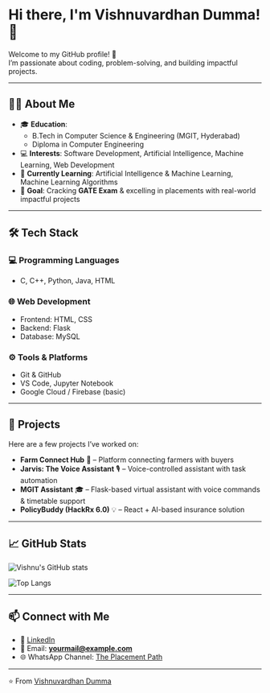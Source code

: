 # Hi there, I'm Vishnuvardhan Dumma! 👋  

Welcome to my GitHub profile! 🚀  
I’m passionate about coding, problem-solving, and building impactful projects.  

---

## 👨‍🎓 About Me  
- 🎓 **Education**:  
  - B.Tech in Computer Science & Engineering (MGIT, Hyderabad)  
  - Diploma in Computer Engineering  
- 💻 **Interests**: Software Development, Artificial Intelligence, Machine Learning, Web Development  
- 🌱 **Currently Learning**: Artificial Intelligence & Machine Learning, Machine Learning Algorithms  
- 🎯 **Goal**: Cracking **GATE Exam** & excelling in placements with real-world impactful projects  

---

## 🛠️ Tech Stack  

### 💻 Programming Languages  
- C, C++, Python, Java, HTML  

### 🌐 Web Development  
- Frontend: HTML, CSS  
- Backend: Flask  
- Database: MySQL  

### ⚙️ Tools & Platforms  
- Git & GitHub  
- VS Code, Jupyter Notebook  
- Google Cloud / Firebase (basic)  

---

## 🚀 Projects  
Here are a few projects I’ve worked on:  
- **Farm Connect Hub** 🌱 – Platform connecting farmers with buyers  
- **Jarvis: The Voice Assistant** 🎙️ – Voice-controlled assistant with task automation  
- **MGIT Assistant** 🎓 – Flask-based virtual assistant with voice commands & timetable support  
- **PolicyBuddy (HackRx 6.0)** 💡 – React + AI-based insurance solution  

---

## 📈 GitHub Stats  
![Vishnu's GitHub stats](https://github-readme-stats.vercel.app/api?username=vishnuvardhan-dumma&show_icons=true&theme=tokyonight)  

![Top Langs](https://github-readme-stats.vercel.app/api/top-langs/?username=vishnuvardhan-dumma&layout=compact&theme=tokyonight)  

---

## 📫 Connect with Me  
- 💼 [LinkedIn](https://www.linkedin.com/in/YOUR-LINK)  
- 📧 Email: **yourmail@example.com**  
- 🌐 WhatsApp Channel: [The Placement Path](https://wa.me/)  

---

⭐️ From [Vishnuvardhan Dumma](https://github.com/vishnuvardhan-dumma)  
